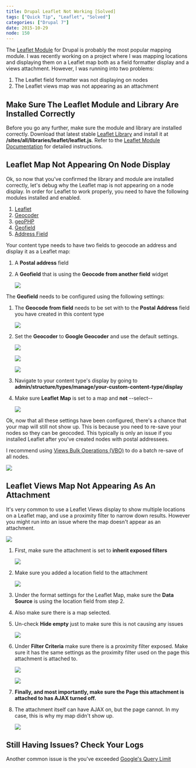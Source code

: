 ```yaml
---
title: Drupal Leaflet Not Working [Solved]
tags: ["Quick Tip", "Leaflet", "Solved"]
categories: ["Drupal 7"]
date: 2015-10-29
node: 150
---
```


The [Leaflet Module](https://www.drupal.org/project/leaflet) for Drupal is probably the most popular mapping module. I was recently working on a project where I was mapping locations and displaying them on a Leaflet map both as a field formatter display and a views attachment. However, I was running into two problems:

1. The Leaflet field formatter was not displaying on nodes
2. The Leaflet views map was not appearing as an attachment

## Make Sure The Leaflet Module and Library Are Installed Correctly

Before you go any further, make sure the module and library are installed correctly. Download that latest stable [Leaflet Library](http://leafletjs.com) and install it at **/sites/all/libraries/leaflet/leaflet.js**. Refer to the [Leaflet Module Documentation](http://cgit.drupalcode.org/leaflet/plain/README.txt?id=refs/heads/7.x-1.x) for detailed instructions.

## Leaflet Map Not Appearing On Node Display

Ok, so now that you've confirmed the library and module are installed correctly, let's debug why the Leaflet map is not appearing on a node display. In order for Leaflet to work properly, you need to have the following modules installed and enabled.

1. [Leaflet](https://www.drupal.org/project/leaflet)
2. [Geocoder](https://www.drupal.org/project/geocoder)
3. [geoPHP](https://www.drupal.org/project/geophp)
4. [Geofield](https://www.drupal.org/project/geofield)
5. [Address Field](https://www.drupal.org/project/addressfield)

Your content type needs to have two fields to geocode an address and display it as a Leaflet map:

1. A **Postal address** field
2. A **Geofield** that is using the **Geocode from another field** widget

   ![](/assets/images/posts/drupal-leaflet-not-working-solved/Screen-Shot-2015-10-29-at-11.15.59-AM.png)

The **Geofield** needs to be configured using the following settings:

1. The **Geocode from field** needs to be set with to the **Postal Address** field you have created in this content type

   ![](/assets/images/posts/drupal-leaflet-not-working-solved/Screen-Shot-2015-10-29-at-11.16.31-AM.png)

2. Set the **Geocoder** to **Google Geocoder** and use the default settings.

   ![](/assets/images/posts/drupal-leaflet-not-working-solved/Screen-Shot-2015-10-29-at-11.16.38-AM.png)

   ![](/assets/images/posts/drupal-leaflet-not-working-solved/Screen-Shot-2015-10-29-at-11.16.45-AM.png)

   ![](/assets/images/posts/drupal-leaflet-not-working-solved/Screen-Shot-2015-10-29-at-11.16.50-AM.png)

3. Navigate to your content type's display by going to **admin/structure/types/manage/your-custom-content-type/display**
4. Make sure **Leaflet** **Map** is set to a map and **not** --select--

   ![](/assets/images/posts/drupal-leaflet-not-working-solved/Screen-Shot-2015-10-29-at-11.07.16-AM.png)

Ok, now that all these settings have been configured, there's a chance that your
map will still not show up. This is because you need to re-save your nodes so
they can be geocoded. This typically is only an issue if you installed Leaflet
after you've created nodes with postal addressees.

I recommend using [Views Bulk Operations (VBO)](https://www.drupal.org/project/views_bulk_operations) to do a batch re-save of all nodes.

![](/assets/images/posts/drupal-leaflet-not-working-solved/Screen-Shot-2015-10-29-at-11.28.10-AM.png)

## Leaflet Views Map Not Appearing As An Attachment

It's very common to use a Leaflet Views display to show multiple locations on a Leaflet map, and use a proximity filter to narrow down results. However you might run into an issue where the map doesn't appear as an attachment.

![](/assets/images/posts/drupal-leaflet-not-working-solved/Screen-Shot-2015-10-29-at-11.34.15-AM.png)

1. First, make sure the attachment is set to **inherit exposed filters**

   ![](/assets/images/posts/drupal-leaflet-not-working-solved/Screen-Shot-2015-10-29-at-11.40.23-AM.png)

2. Make sure you added a location field to the attachment

   ![](/assets/images/posts/drupal-leaflet-not-working-solved/Screen-Shot-2015-10-29-at-11.41.23-AM.png)

3. Under the format settings for the Leaflet Map, make sure the **Data Source** is using the location field from step 2.

4. Also make sure there is a map selected.

5. Un-check **Hide empty** just to make sure this is not causing any issues

   ![](/assets/images/posts/drupal-leaflet-not-working-solved/Screen-Shot-2015-10-29-at-11.42.03-AM.png)

6. Under **Filter Criteria** make sure there is a proximity filter exposed. Make sure it has the same settings as the proximity filter used on the page this attachment is attached to.

   ![](/assets/images/posts/drupal-leaflet-not-working-solved/Screen-Shot-2015-10-29-at-11.44.33-AM.png)

   ![](/assets/images/posts/drupal-leaflet-not-working-solved/Screen-Shot-2015-10-29-at-11.44.43-AM.png)

7. **Finally, and most importantly, make sure the Page this attachment is attached to has AJAX turned off.**
8. The attachment itself can have AJAX on, but the page cannot. In my case, this is why my map didn't show up.

   ![](/assets/images/posts/drupal-leaflet-not-working-solved/Screen-Shot-2015-10-29-at-11.45.44-AM.png)

## Still Having Issues? Check Your Logs

Another common issue is the you've exceeded [Google's Query Limit](https://www.drupal.org/node/1672742)
